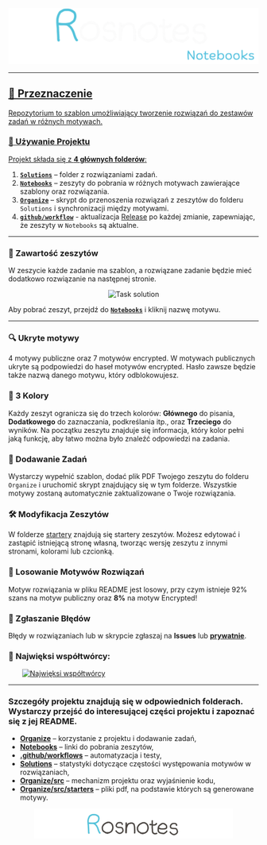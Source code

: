 <p align="center">
  <a href="https://www.youtube.com/watch?v=b0Zu_EqJeUA&feature=youtu.be" target="_blank">
    <picture>
      <source srcset="./Organize/src/assets/logo_full_light.png" media="(prefers-color-scheme: light)">
      <source srcset="./Organize/src/assets/logo_full_dark.png" media="(prefers-color-scheme: dark)">
      <img src="./Organize/src/assets/logo_full_dark.png" alt="Task solution" width="800">
    </picture>
</p>

<!-- Usuń ten fragment po użyciu szablonu  -->

---

## 🚀 Przeznaczenie

Repozytorium to szablon umożliwiający tworzenie rozwiązań do zestawów zadań w różnych motywach.  

### 🔧 Używanie Projektu

Projekt składa się z **4 głównych folderów**:


1.  [**`Solutions`**](./Solutions) – folder z rozwiązaniami zadań.
2.  [**`Notebooks`**](./Notebooks) – zeszyty do pobrania w różnych motywach zawierające szablony oraz rozwiązania.
3.  [**`Organize`**](./Organize) – skrypt do przenoszenia rozwiązań z zeszytów do folderu `Solutions` i synchronizacji między motywami.
4. [**`github/workflow`**](./.github/workflows) - aktualizacja [Release](./releases/tag/Notebooks) po każdej zmianie, zapewniając, że zeszyty w `Notebooks` są aktualne.


---

### 📓 Zawartość zeszytów

W zeszycie każde zadanie ma szablon, a rozwiązane zadanie będzie mieć dodatkowo rozwiązanie na następnej stronie.

<p align="center">
    <picture>
      <source srcset="https://github.com/user-attachments/assets/0be2dca0-421d-4542-81e1-b5e774bb2931" media="(prefers-color-scheme: light)">
      <source srcset="./Organize/src/assets/example.png" media="(prefers-color-scheme: dark)">
      <img src="https://github.com/user-attachments/assets/0be2dca0-421d-4542-81e1-b5e774bb2931" alt="Task solution" width="1000">
    </picture>
</p>

Aby pobrać zeszyt, przejdź do [**`Notebooks`**](./Notebooks) i kliknij nazwę motywu.

---



### 🔍 Ukryte motywy
4 motywy publiczne oraz 7 motywów encrypted. W motywach publicznych ukryte są podpowiedzi do haseł motywów encrypted. Hasło zawsze będzie także nazwą danego motywu, który odblokowujesz.

### 🎨 3 Kolory  
Każdy zeszyt ogranicza się do trzech kolorów:  **Głównego** do pisania, **Dodatkowego** do zaznaczania, podkreślania itp., oraz **Trzeciego** do wyników. 
Na początku zeszytu znajduje się informacja, który kolor pełni jaką funkcję, aby łatwo można było znaleźć odpowiedzi na zadania.

### 📝 Dodawanie Zadań  
Wystarczy wypełnić szablon, dodać plik PDF Twojego zeszytu do folderu `Organize` i uruchomić skrypt znajdujący się w tym folderze. Wszystkie motywy zostaną automatycznie zaktualizowane o Twoje rozwiązania.

### 🛠️ Modyfikacja Zeszytów  
W folderze [startery](./Organize/src/starters/) znajdują się startery zeszytów. Możesz edytować i zastąpić istniejącą stronę własną, tworząc wersję zeszytu z innymi stronami, kolorami lub czcionką.


### 🎲 Losowanie Motywów Rozwiązań
Motyw rozwiązania w pliku README jest losowy, przy czym istnieje 92% szans na motyw publiczny oraz **8%** na motyw Encrypted!


### 🐛 Zgłaszanie Błędów
Błędy w rozwiązaniach lub w skrypcie zgłaszaj na ****Issues**** lub <a href="https://gieras.pl/">****prywatnie****</a>.


### 🗿 Najwięksi współtwórcy:
&nbsp;&nbsp;&nbsp;&nbsp;&nbsp;&nbsp;
<a href="https://github.com/kamilGie/Rosnotes-Dyskretna/graphs/contributors">
  <img src="https://contrib.rocks/image?repo=kamilGie/Rosnotes-Dyskretna" alt="Najwięksi współtwórcy" />
</a>

---

### Szczegóły projektu znajdują się w odpowiednich folderach. Wystarczy przejść do interesującej części projektu i zapoznać się z jej README.

- [**Organize**](./Organize) – korzystanie z projektu i dodawanie zadań,
- [**Notebooks**](./Notebooks) – linki do pobrania zeszytów,
- [**.github/workflows**](./.github/workflows) – automatyzacja i testy,
- [**Solutions**](./Solutions) – statystyki dotyczące częstości występowania motywów w rozwiązaniach,
- [**Organize/src**](./Organize/src) – mechanizm projektu oraz wyjaśnienie kodu,
- [**Organize/src/starters**](./Organize/src/starters) – pliki pdf, na podstawie których są generowane motywy.


<p align="center">
  <a href="https://www.youtube.com/watch?v=b0Zu_EqJeUA&feature=youtu.be" target="_blank">
    <picture>
      <source srcset="./Organize/src/assets/logo_light.png" media="(prefers-color-scheme: light)">
      <source srcset="./Organize/src/assets/logo_dark.png" media="(prefers-color-scheme: dark)">
      <img src="./Organize/src/assets/logo_light.png" alt="Logo" width="400">
    </picture>
</p>

